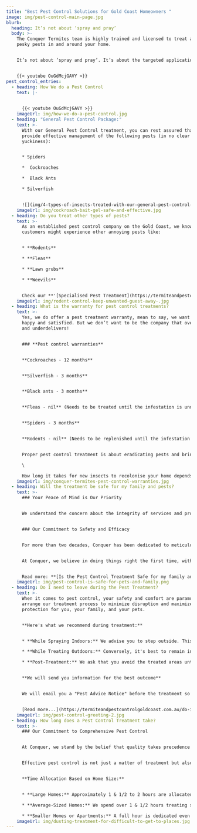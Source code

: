 ```yaml
---
title: "Best Pest Control Solutions for Gold Coast Homeowners "
image: img/pest-control-main-page.jpg
blurb:
  heading: It’s not about ‘spray and pray’
  body: >-
    The Conquer Termites team is highly trained and licensed to treat all those
    pesky pests in and around your home.


    It’s not about ‘spray and pray’. It’s about the targeted application of proven chemicals to get a great outcome - a pest-free home.


    {{< youtube OuGdMcjGAVY >}}
pest_control_entries:
  - heading: How We do a Pest Control
    text: |-
      

      {{< youtube OuGdMcjGAVY >}}
    imageUrl: img/how-we-do-a-pest-control.jpg
  - heading: "General Pest Control Package:"
    text: >-
      With our General Pest Control treatment, you can rest assured that we
      provide effective management of the following pests (in no clear order of
      yuckiness):


      * Spiders

      *  Cockroaches

      *  Black Ants

      * Silverfish


      ![](img/4-types-of-insects-treated-with-our-general-pest-control-treatment.jpg)
    imageUrl: img/cockroach-bait-gel-safe-and-effective.jpg
  - heading: Do you treat other types of pests?
    text: >-
      As an established pest control company on the Gold Coast, we know that our
      customers might experience other annoying pests like:


      * **Rodents**

      * **Fleas**

      * **Lawn grubs**

      * **Weevils**


      Check our **'[Specialised Pest Treatment](https://termiteandpestcontrolgoldcoast.com.au/specialised-pest-control-treatments/)'** page for more information.
    imageUrl: img/rodent-control-keep-unwanted-guest-away-.jpg
  - heading: What is the warranty for pest control treatments?
    text: >-
      Yes, we do offer a pest treatment warranty, mean to say, we want you to be
      happy and satisfied. But we don’t want to be the company that overpromises
      and underdelivers!


      ### **Pest control warranties**


      **Cockroaches - 12 months**


      **Silverfish - 3 months**


      **Black ants - 3 months**


      **Fleas - nil** (Needs to be treated until the infestation is under control).


      **Spiders - 3 months**


      **Rodents - nil** (Needs to be replenished until the infestation is under control).


      Proper pest control treatment is about eradicating pests and bringing the population down to zero. It is not designed to keep pests away for 12 months.\

      \

      How long it takes for new insects to recolonise your home depends on the surroundings and environment. It might take many months before spiders, and black ants recolonise, or they could come back sooner.
    imageUrl: img/conquer-termites-pest-control-warranties.jpg
  - heading: Will the treatment be safe for my family and pests?
    text: >-
      ### Your Peace of Mind is Our Priority


      We understand the concern about the integrity of services and products, particularly in industries like ours where the use of chemicals is involved. Unfortunately, the Pest Treatment sector is not immune to individuals who might cut corners with substandard work and improper chemicals.


      ### Our Commitment to Safety and Efficacy


      For more than two decades, Conquer has been dedicated to meticulously selecting and deploying the most reliable and safest products for use in your home. 


      At Conquer, we believe in doing things right the first time, with your family's safety and the environment at the forefront of our operations.


      Read more: **[Is the Pest Control Treatment Safe for my family and pests](https://termiteandpestcontrolgoldcoast.com.au/is-the-treatment-safe/)?**
    imageUrl: img/pest-control-is-safe-for-pets-and-family.png
  - heading: Do I need to leave during the Pest Treatment?
    text: >-
      When it comes to pest control, your safety and comfort are paramount. We
      arrange our treatment process to minimize disruption and maximize
      protection for you, your family, and your pets.


      **Here's what we recommend during treatment:**


      * **While Spraying Indoors:** We advise you to step outside. This allows the treatment to settle and minimizes exposure to the application process.

      * **While Treating Outdoors:** Conversely, it's best to remain indoors. This helps prevent any direct contact with the treatments and ensures the application is undisturbed.

      * **Post-Treatment:** We ask that you avoid the treated areas until they are completely dry. This drying period is crucial for the effectiveness of the treatment and your safety.


      **We will send you information for the best outcome**


      We will email you a "Pest Advice Notice" before the treatment so you know what to do before we come and what to do after the treatment


      [Read more...](https://termiteandpestcontrolgoldcoast.com.au/do-i-need-to-leave-during-the-pest-control/)
    imageUrl: img/pest-control-greeting-2.jpg
  - heading: How long does a Pest Control Treatment take?
    text: >-
      ### Our Commitment to Comprehensive Pest Control


      At Conquer, we stand by the belief that quality takes precedence over haste. 


      Effective pest control is not just a matter of treatment but also about understanding and addressing your specific concerns. That's why we dedicate a generous amount of time for your pest treatment:


      **Time Allocation Based on Home Size:**


      * **Large Homes:** Approximately 1 & 1/2 to 2 hours are allocated to ensure all areas are comprehensively treated.

      * **Average-Sized Homes:** We spend over 1 & 1/2 hours treating standard homes, covering all necessary aspects.

      * **Smaller Homes or Apartments:** A full hour is dedicated even to the smallest properties, ensuring Conquer's high standards are met.
    imageUrl: img/dusting-treatment-for-difficult-to-get-to-places.jpg
---
```

